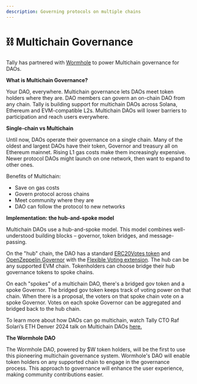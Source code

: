 ```yaml
---
description: Governing protocols on multiple chains
---
```


# ⛓️ Multichain Governance

Tally has partnered with [Wormhole](https://wormhole.com/) to power Multichain governance for DAOs. &#x20;

**What is Multichain Governance?**

Your DAO, everywhere. Multichain governance lets DAOs meet token holders where they are. DAO members can govern an on-chain DAO from any chain. Tally is building support for multichain DAOs across Solana, Ethereum and EVM-compatible L2s. Multichain DAOs will lower barriers to participation and reach users everywhere.

**Single-chain vs Multichain**

Until now, DAOs operate their governance on a single chain. Many of the oldest and largest DAOs have their token, Governor and treasury all on Ethereum mainnet. Rising L1 gas costs make them increasingly expensive. Newer protocol DAOs might launch on one network, then want to expand to other ones.

Benefits of Multichain:

* Save on gas costs
* Govern protocol across chains
* Meet community where they are
* DAO can follow the protocol to new networks

**Implementation: the hub-and-spoke model**

Multichain DAOs use a hub-and-spoke model. This model combines well-understood building blocks – governor, token bridges, and message-passing.

On the "hub" chain, the DAO has a standard [ERC20Votes token](https://github.com/OpenZeppelin/openzeppelin-contracts/blob/master/contracts/token/ERC20/extensions/ERC20Votes.sol) and [OpenZeppelin Governor](https://github.com/OpenZeppelin/openzeppelin-contracts/tree/master/contracts/governance) with the [Flexible Voting extension](https://flexiblevoting.com/). The hub can be any supported EVM chain. Tokenholders can choose bridge their hub governance tokens to spoke chains.

On each "spokes" of a multichain DAO, there's a bridged gov token and a spoke Governor. The bridged gov token keeps track of voting power on that chain. When there is a proposal, the voters on that spoke chain vote on a spoke Governor. Votes on each spoke Governor can be aggregated and bridged back to the hub chain.

To learn more about how DAOs can go multichain, watch Tally CTO Raf Solari’s ETH Denver 2024 talk on Multichain DAOs [here.](https://twitter.com/tallyxyz/status/1762609578863198698)

**The Wormhole DAO**

The Wormhole DAO, powered by $W token holders, will be the first to use this pioneering multichain governance system. Wormhole's DAO will enable token holders on any supported chain to engage in the governance process. This approach to governance will enhance the user experience, making community contributions easier.
